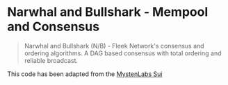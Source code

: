 # Narwhal and Bullshark - Mempool and Consensus

> Narwhal and Bullshark (N/B) - Fleek Network's consensus and ordering algorithms. A DAG based consensus with total ordering and reliable broadcast.

This code has been adapted from the [MystenLabs Sui](https://github.com/MystenLabs/sui)


